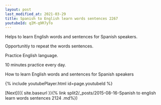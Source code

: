 ```yaml
---
layout: post
last_modified_at: 2021-03-29
title: Spanish to English learn words sentences 2267 
youtubeId: qIM-q9R7yTo
---
```

 
 
Helps to learn English words and sentences for Spanish speakers.

Opportunitiy to repeat the words sentences. 

Practice English language. 
 
10 minutes practice every day. 
 
How to learn English words and sentences for Spanish speakers 
 
{% include youtubePlayer.html id=page.youtubeId %}
 
 
[Next]({{ site.baseurl }}{% link  split2/_posts/2015-08-16-Spanish to english learn words sentences 2124 .md%})
 
